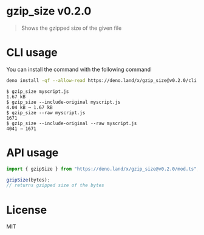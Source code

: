 # gzip_size v0.2.0

> Shows the gzipped size of the given file

# CLI usage

You can install the command with the following command

```sh
deno install -qf --allow-read https://deno.land/x/gzip_size@v0.2.0/cli.ts
```

```shellsession
$ gzip_size myscript.js
1.67 kB
$ gzip_size --include-original myscript.js
4.04 kB → 1.67 kB
$ gzip_size --raw myscript.js
1671
$ gzip_size --include-original --raw myscript.js
4041 → 1671
```

# API usage

```ts
import { gzipSize } from "https://deno.land/x/gzip_size@v0.2.0/mod.ts";

gzipSize(bytes);
// returns gzipped size of the bytes
```

# License

MIT
